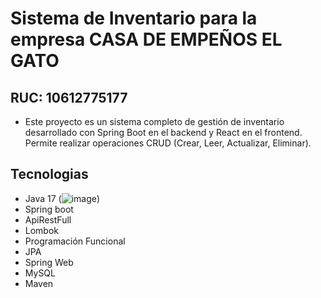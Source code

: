 # Sistema de Inventario para la empresa CASA DE EMPEÑOS EL GATO
## RUC: 10612775177
* Este proyecto es un sistema completo de gestión de inventario desarrollado con Spring Boot en el backend y React en el frontend. Permite realizar operaciones CRUD (Crear, Leer, Actualizar, Eliminar).
## Tecnologias
* Java 17 (![image](https://github.com/user-attachments/assets/52467300-96bd-48af-ad5e-8b84b2250a15))
* Spring boot
* ApiRestFull
* Lombok
* Programación Funcional
* JPA
* Spring Web
* MySQL
* Maven
